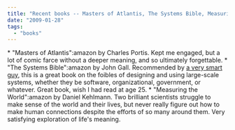 ```yaml
---
title: "Recent books -- Masters of Atlantis, The Systems Bible, Measuring the World"
date: "2009-01-28"
tags: 
  - "books"
---
```


\* "Masters of Atlantis":amazon by Charles Portis. Kept me engaged, but a lot of comic farce without a deeper meaning, and so ultimately forgettable. \* "The Systems Bible":amazon by John Gall. Recommended by [a very smart guy](http://blogs.msdn.com/oldnewthing/), this is a great book on the foibles of designing and using large-scale systems, whether they be software, organizational, government, or whatever. Great book, wish I had read at age 25. \* "Measuring the World":amazon by Daniel Kehlmann. Two brilliant scientists struggle to make sense of the world and their lives, but never really figure out how to make human connections despite the efforts of so many around them. Very satisfying exploration of life's meaning.
